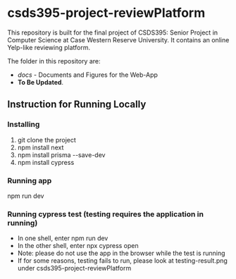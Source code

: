 # csds395-project-reviewPlatform
This repository is built for the final project of CSDS395: Senior Project in Computer Science at Case Western Reserve University. It contains an online Yelp-like reviewing platform.

The folder in this repository are:
- *docs* - Documents and Figures for the Web-App
- **To Be Updated**. 

## Instruction for Running Locally
### Installing 
1. git clone the project
2. npm install next
3. npm install prisma --save-dev
4. npm install cypress
### Running app
npm run dev
### Running cypress test (testing requires the application in running)
- In one shell, enter npm run dev
- In the other shell, enter npx cypress open
- Note: please do not use the app in the browser while the test is running
- If for some reasons, testing fails to run, please look at testing-result.png under csds395-project-reviewPlatform
